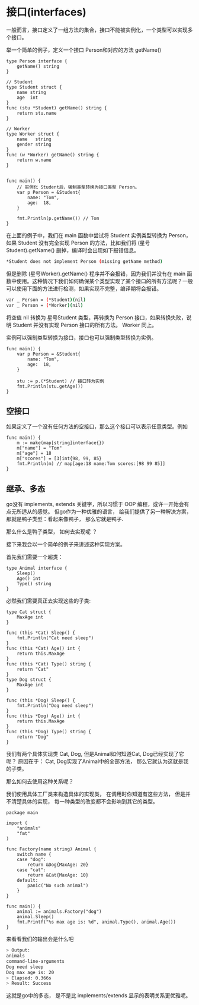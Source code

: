 

接口(interfaces)
=============

一般而言，接口定义了一组方法的集合，接口不能被实例化，一个类型可以实现多个接口。

举一个简单的例子，定义一个接口 Person和对应的方法 getName()
```golang
type Person interface {
    getName() string
}

// Student
type Student struct {
    name string
    age  int
}
func (stu *Student) getName() string {
    return stu.name
}

// Worker
type Worker struct {
    name   string
    gender string
}
func (w *Worker) getName() string {
    return w.name
}


func main() {
    // 实例化 Student后，强制类型转换为接口类型 Person。
    var p Person = &Student{
        name: "Tom",
        age:  18,
    }

    fmt.Println(p.getName()) // Tom
}
```

在上面的例子中，我们在 main 函数中尝试将 Student 实例类型转换为 Person，如果 Student 没有完全实现 Person 的方法，比如我们将 (星号Student).getName() 删掉，编译时会出现如下报错信息。
```sh
*Student does not implement Person (missing getName method)
```


但是删除 (星号Worker).getName() 程序并不会报错，因为我们并没有在 main 函数中使用。这种情况下我们如何确保某个类型实现了某个接口的所有方法呢？一般可以使用下面的方法进行检测，如果实现不完整，编译期将会报错。
```sh
var _ Person = (*Student)(nil)
var _ Person = (*Worker)(nil)
```
将空值 nil 转换为 星号Student 类型，再转换为 Person 接口，如果转换失败，说明 Student 并没有实现 Person 接口的所有方法。
Worker 同上。


实例可以强制类型转换为接口，接口也可以强制类型转换为实例。
```golang
func main() {
    var p Person = &Student{
        name: "Tom",
        age:  18,
    }

    stu := p.(*Student) // 接口转为实例
    fmt.Println(stu.getAge())
}
```




空接口
-------------
如果定义了一个没有任何方法的空接口，那么这个接口可以表示任意类型。例如
```golang
func main() {
    m := make(map[string]interface{})
    m["name"] = "Tom"
    m["age"] = 18
    m["scores"] = [3]int{98, 99, 85}
    fmt.Println(m) // map[age:18 name:Tom scores:[98 99 85]]
}
```




继承、多态
-------------
go没有 implements, extends 关键字，所以习惯于 OOP 编程，或许一开始会有点无所适从的感觉。 但go作为一种优雅的语言， 给我们提供了另一种解决方案， 那就是鸭子类型：看起来像鸭子， 那么它就是鸭子.

那么什么是鸭子类型， 如何去实现呢 ？

接下来我会以一个简单的例子来讲述这种实现方案。

首先我们需要一个超类：
```golang
type Animal interface {
    Sleep()
    Age() int
    Type() string
}
```

必然我们需要真正去实现这些的子类:
```golang
type Cat struct {
    MaxAge int
}

func (this *Cat) Sleep() {
    fmt.Println("Cat need sleep")
}
func (this *Cat) Age() int {
    return this.MaxAge
}
func (this *Cat) Type() string {
    return "Cat"
}
type Dog struct {
    MaxAge int
}

func (this *Dog) Sleep() {
    fmt.Println("Dog need sleep")
}
func (this *Dog) Age() int {
    return this.MaxAge
}
func (this *Dog) Type() string {
    return "Dog"
}
```
我们有两个具体实现类 Cat, Dog, 但是Animal如何知道Cat, Dog已经实现了它呢？ 原因在于： Cat, Dog实现了Animal中的全部方法， 那么它就认为这就是我的子类。

那么如何去使用这种关系呢？  

我们使用具体工厂类来构造具体的实现类， 在调用时你知道有这些方法， 但是并不清楚具体的实现， 每一种类型的改变都不会影响到其它的类型。
```golang
package main

import (
    "animals"
    "fmt"
)

func Factory(name string) Animal {
    switch name {
    case "dog":
        return &Dog{MaxAge: 20}
    case "cat":
        return &Cat{MaxAge: 10}
    default:
        panic("No such animal")
    }
}

func main() {
    animal := animals.Factory("dog")
    animal.Sleep()
    fmt.Printf("%s max age is: %d", animal.Type(), animal.Age())
}
```

来看看我们的输出会是什么吧
```sh
> Output:
animals
command-line-arguments
Dog need sleep
Dog max age is: 20
> Elapsed: 0.366s
> Result: Success
```
这就是go中的多态， 是不是比 implements/extends 显示的表明关系更优雅呢。